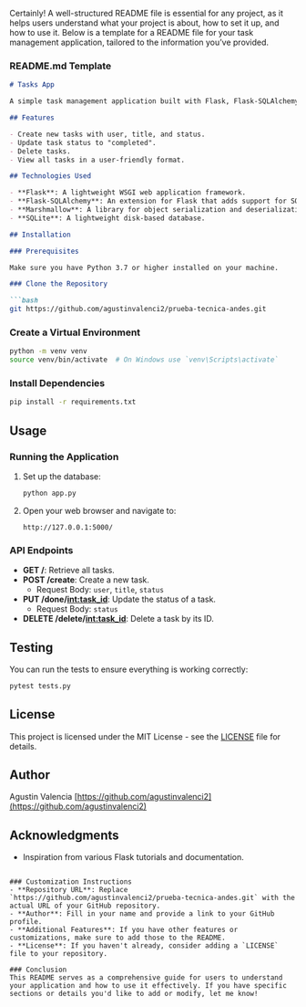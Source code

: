 Certainly! A well-structured README file is essential for any project, as it helps users understand what your project is about, how to set it up, and how to use it. Below is a template for a README file for your task management application, tailored to the information you’ve provided.

### README.md Template

```markdown
# Tasks App

A simple task management application built with Flask, Flask-SQLAlchemy, and Marshmallow. This app allows users to create, read, update, and delete tasks with an intuitive web interface.

## Features

- Create new tasks with user, title, and status.
- Update task status to "completed".
- Delete tasks.
- View all tasks in a user-friendly format.

## Technologies Used

- **Flask**: A lightweight WSGI web application framework.
- **Flask-SQLAlchemy**: An extension for Flask that adds support for SQLAlchemy.
- **Marshmallow**: A library for object serialization and deserialization.
- **SQLite**: A lightweight disk-based database.

## Installation

### Prerequisites

Make sure you have Python 3.7 or higher installed on your machine.

### Clone the Repository

```bash
git https://github.com/agustinvalenci2/prueba-tecnica-andes.git
```

### Create a Virtual Environment

```bash
python -m venv venv
source venv/bin/activate  # On Windows use `venv\Scripts\activate`
```

### Install Dependencies

```bash
pip install -r requirements.txt
```

## Usage

### Running the Application

1. Set up the database:
   ```bash
   python app.py
   ```

2. Open your web browser and navigate to:
   ```
   http://127.0.0.1:5000/
   ```

### API Endpoints

- **GET /**: Retrieve all tasks.
- **POST /create**: Create a new task.
  - Request Body: `user`, `title`, `status`
- **PUT /done/<int:task_id>**: Update the status of a task.
  - Request Body: `status`
- **DELETE /delete/<int:task_id>**: Delete a task by its ID.

## Testing

You can run the tests to ensure everything is working correctly:

```bash
pytest tests.py
```

## License

This project is licensed under the MIT License - see the [LICENSE](LICENSE) file for details.

## Author

Agustin Valencia
[https://github.com/agustinvalenci2](https://github.com/agustinvalenci2)

## Acknowledgments

- Inspiration from various Flask tutorials and documentation.
```

### Customization Instructions
- **Repository URL**: Replace `https://github.com/agustinvalenci2/prueba-tecnica-andes.git` with the actual URL of your GitHub repository.
- **Author**: Fill in your name and provide a link to your GitHub profile.
- **Additional Features**: If you have other features or customizations, make sure to add those to the README.
- **License**: If you haven't already, consider adding a `LICENSE` file to your repository.

### Conclusion
This README serves as a comprehensive guide for users to understand your application and how to use it effectively. If you have specific sections or details you'd like to add or modify, let me know!